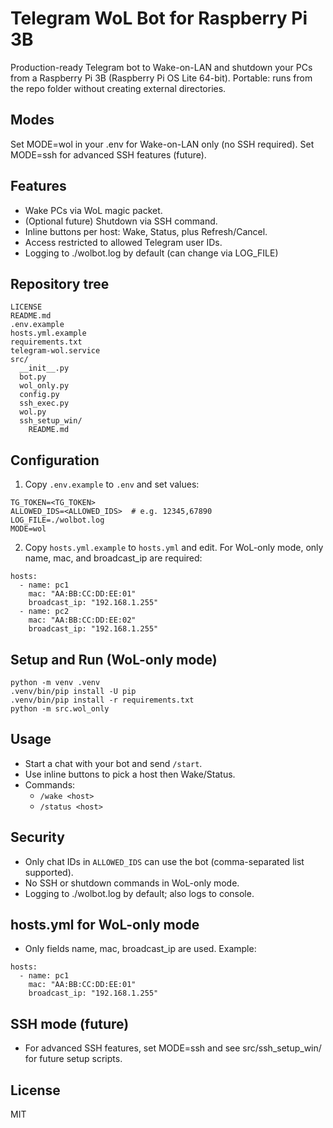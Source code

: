 # Telegram WoL Bot for Raspberry Pi 3B

Production-ready Telegram bot to Wake-on-LAN and shutdown your PCs from a Raspberry Pi 3B (Raspberry Pi OS Lite 64-bit). Portable: runs from the repo folder without creating external directories.

## Modes

Set MODE=wol in your .env for Wake-on-LAN only (no SSH required). Set MODE=ssh for advanced SSH features (future).

## Features
- Wake PCs via WoL magic packet.
- (Optional future) Shutdown via SSH command.
- Inline buttons per host: Wake, Status, plus Refresh/Cancel.
- Access restricted to allowed Telegram user IDs.
- Logging to ./wolbot.log by default (can change via LOG_FILE)

## Repository tree

```
LICENSE
README.md
.env.example
hosts.yml.example
requirements.txt
telegram-wol.service
src/
  __init__.py
  bot.py
  wol_only.py
  config.py
  ssh_exec.py
  wol.py
  ssh_setup_win/
    README.md
```

## Configuration

1) Copy `.env.example` to `.env` and set values:

```
TG_TOKEN=<TG_TOKEN>
ALLOWED_IDS=<ALLOWED_IDS>  # e.g. 12345,67890
LOG_FILE=./wolbot.log
MODE=wol
```

2) Copy `hosts.yml.example` to `hosts.yml` and edit. For WoL-only mode, only name, mac, and broadcast_ip are required:

```
hosts:
  - name: pc1
    mac: "AA:BB:CC:DD:EE:01"
    broadcast_ip: "192.168.1.255"
  - name: pc2
    mac: "AA:BB:CC:DD:EE:02"
    broadcast_ip: "192.168.1.255"
```

## Setup and Run (WoL-only mode)

```
python -m venv .venv
.venv/bin/pip install -U pip
.venv/bin/pip install -r requirements.txt
python -m src.wol_only
```

## Usage

- Start a chat with your bot and send `/start`.
- Use inline buttons to pick a host then Wake/Status.
- Commands:
  - `/wake <host>`
  - `/status <host>`

## Security

- Only chat IDs in `ALLOWED_IDS` can use the bot (comma-separated list supported).
- No SSH or shutdown commands in WoL-only mode.
- Logging to ./wolbot.log by default; also logs to console.

## hosts.yml for WoL-only mode

- Only fields name, mac, broadcast_ip are used. Example:

```
hosts:
  - name: pc1
    mac: "AA:BB:CC:DD:EE:01"
    broadcast_ip: "192.168.1.255"
```

## SSH mode (future)

- For advanced SSH features, set MODE=ssh and see src/ssh_setup_win/ for future setup scripts.

## License

MIT
